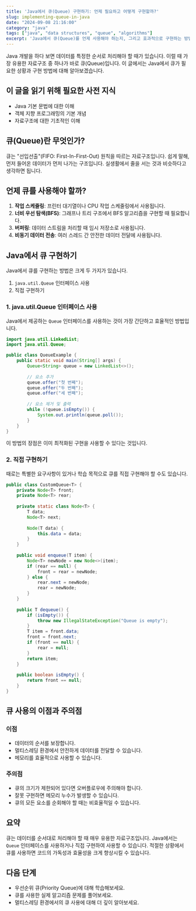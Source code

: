 ```yaml
---
title: 'Java에서 큐(Queue) 구현하기: 언제 필요하고 어떻게 구현할까?'
slug: implementing-queue-in-java
date: "2024-09-08 21:16:00"
category: "java"
tags: ["java", "data structures", "queue", "algorithms"]
excerpt: 'Java에서 큐(Queue)를 언제 사용해야 하는지, 그리고 효과적으로 구현하는 방법에 대해 알아봅니다.'
---
```


Java 개발을 하다 보면 데이터를 특정한 순서로 처리해야 할 때가 있습니다. 이럴 때 가장 유용한 자료구조 중 하나가 바로 큐(Queue)입니다. 이 글에서는 Java에서 큐가 필요한 상황과 구현 방법에 대해 알아보겠습니다.

## 이 글을 읽기 위해 필요한 사전 지식
- Java 기본 문법에 대한 이해
- 객체 지향 프로그래밍의 기본 개념
- 자료구조에 대한 기초적인 이해

## 큐(Queue)란 무엇인가?

큐는 "선입선출"(FIFO: First-In-First-Out) 원칙을 따르는 자료구조입니다. 쉽게 말해, 먼저 들어온 데이터가 먼저 나가는 구조입니다. 실생활에서 줄을 서는 것과 비슷하다고 생각하면 됩니다.

## 언제 큐를 사용해야 할까?

1. **작업 스케줄링**: 프린터 대기열이나 CPU 작업 스케줄링에서 사용됩니다.
2. **너비 우선 탐색(BFS)**: 그래프나 트리 구조에서 BFS 알고리즘을 구현할 때 필요합니다.
3. **버퍼링**: 데이터 스트림을 처리할 때 임시 저장소로 사용됩니다.
4. **비동기 데이터 전송**: 여러 스레드 간 안전한 데이터 전달에 사용됩니다.

## Java에서 큐 구현하기

Java에서 큐를 구현하는 방법은 크게 두 가지가 있습니다.

1. `java.util.Queue` 인터페이스 사용
2. 직접 구현하기

### 1. java.util.Queue 인터페이스 사용

Java에서 제공하는 `Queue` 인터페이스를 사용하는 것이 가장 간단하고 효율적인 방법입니다.

```java
import java.util.LinkedList;
import java.util.Queue;

public class QueueExample {
    public static void main(String[] args) {
        Queue<String> queue = new LinkedList<>();
        
        // 요소 추가
        queue.offer("첫 번째");
        queue.offer("두 번째");
        queue.offer("세 번째");
        
        // 요소 제거 및 출력
        while (!queue.isEmpty()) {
            System.out.println(queue.poll());
        }
    }
}
```

이 방법의 장점은 이미 최적화된 구현을 사용할 수 있다는 것입니다.

### 2. 직접 구현하기

때로는 특별한 요구사항이 있거나 학습 목적으로 큐를 직접 구현해야 할 수도 있습니다.

```java
public class CustomQueue<T> {
    private Node<T> front;
    private Node<T> rear;
    
    private static class Node<T> {
        T data;
        Node<T> next;
        
        Node(T data) {
            this.data = data;
        }
    }
    
    public void enqueue(T item) {
        Node<T> newNode = new Node<>(item);
        if (rear == null) {
            front = rear = newNode;
        } else {
            rear.next = newNode;
            rear = newNode;
        }
    }
    
    public T dequeue() {
        if (isEmpty()) {
            throw new IllegalStateException("Queue is empty");
        }
        T item = front.data;
        front = front.next;
        if (front == null) {
            rear = null;
        }
        return item;
    }
    
    public boolean isEmpty() {
        return front == null;
    }
}
```

## 큐 사용의 이점과 주의점

### 이점
- 데이터의 순서를 보장합니다.
- 멀티스레딩 환경에서 안전하게 데이터를 전달할 수 있습니다.
- 메모리를 효율적으로 사용할 수 있습니다.

### 주의점
- 큐의 크기가 제한되어 있다면 오버플로우에 주의해야 합니다.
- 잘못 구현하면 메모리 누수가 발생할 수 있습니다.
- 큐의 모든 요소를 순회해야 할 때는 비효율적일 수 있습니다.

## 요약

큐는 데이터를 순서대로 처리해야 할 때 매우 유용한 자료구조입니다. Java에서는 `Queue` 인터페이스를 사용하거나 직접 구현하여 사용할 수 있습니다. 적절한 상황에서 큐를 사용하면 코드의 가독성과 효율성을 크게 향상시킬 수 있습니다.

## 다음 단계
- 우선순위 큐(Priority Queue)에 대해 학습해보세요.
- 큐를 사용한 실제 알고리즘 문제를 풀어보세요.
- 멀티스레딩 환경에서의 큐 사용에 대해 더 깊이 알아보세요.
